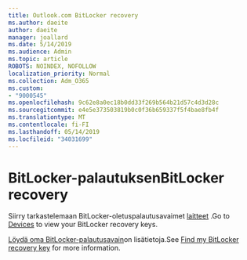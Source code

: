 ```yaml
---
title: Outlook.com BitLocker recovery
ms.author: daeite
author: daeite
manager: joallard
ms.date: 5/14/2019
ms.audience: Admin
ms.topic: article
ROBOTS: NOINDEX, NOFOLLOW
localization_priority: Normal
ms.collection: Adm_O365
ms.custom:
- "9000545"
ms.openlocfilehash: 9c62e8a0ec18b0dd33f269b564b21d57c4d3d28c
ms.sourcegitcommit: e4e5e373503819b0c0f36b659337f5f4bae8fb4f
ms.translationtype: MT
ms.contentlocale: fi-FI
ms.lasthandoff: 05/14/2019
ms.locfileid: "34031699"
---
```

# <a name="bitlocker-recovery"></a><span data-ttu-id="9bfcf-102">BitLocker-palautuksen</span><span class="sxs-lookup"><span data-stu-id="9bfcf-102">BitLocker recovery</span></span>

<span data-ttu-id="9bfcf-103">Siirry tarkastelemaan BitLocker-oletuspalautusavaimet [laitteet](https://account.microsoft.com/devices/recoverykey) .</span><span class="sxs-lookup"><span data-stu-id="9bfcf-103">Go to [Devices](https://account.microsoft.com/devices/recoverykey) to view your BitLocker recovery keys.</span></span>

<span data-ttu-id="9bfcf-104">[Löydä oma BitLocker-palautusavain](https://support.microsoft.com/help/4026181)on lisätietoja.</span><span class="sxs-lookup"><span data-stu-id="9bfcf-104">See [Find my BitLocker recovery key](https://support.microsoft.com/help/4026181) for more information.</span></span>